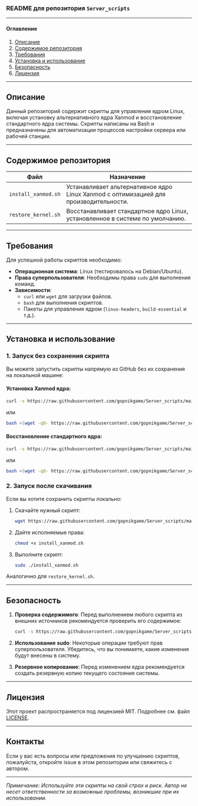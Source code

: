 ### README для репозитория `Server_scripts`

---

#### Оглавление
1. [Описание](#описание)
2. [Содержимое репозитория](#содержимое-репозитория)
3. [Требования](#требования)
4. [Установка и использование](#установка-и-использование)
5. [Безопасность](#безопасность)
6. [Лицензия](#лицензия)

---

## Описание

Данный репозиторий содержит скрипты для управления ядром Linux, включая установку альтернативного ядра Xanmod и восстановление стандартного ядра системы. Скрипты написаны на Bash и предназначены для автоматизации процессов настройки сервера или рабочей станции.

---

## Содержимое репозитория

| Файл                | Назначение                                                                 |
|---------------------|---------------------------------------------------------------------------|
| `install_xanmod.sh` | Устанавливает альтернативное ядро Linux Xanmod с оптимизацией для производительности. |
| `restore_kernel.sh` | Восстанавливает стандартное ядро Linux, установленное в системе по умолчанию. |

---

## Требования

Для успешной работы скриптов необходимо:

- **Операционная система**: Linux (тестировалось на Debian/Ubuntu).
- **Права суперпользователя**: Необходимы права `sudo` для выполнения команд.
- **Зависимости**:
  - `curl` или `wget` для загрузки файлов.
  - `bash` для выполнения скриптов.
  - Пакеты для управления ядром (`linux-headers`, `build-essential` и т.д.).

---

## Установка и использование

### 1. Запуск без сохранения скрипта

Вы можете запустить скрипты напрямую из GitHub без их сохранения на локальной машине:

#### Установка Xanmod ядра:
```bash
curl -s https://raw.githubusercontent.com/gopnikgame/Server_scripts/main/install_xanmod.sh | bash
```

или

```bash
bash <(wget -qO- https://raw.githubusercontent.com/gopnikgame/Server_scripts/main/install_xanmod.sh)
```

#### Восстановление стандартного ядра:
```bash
curl -s https://raw.githubusercontent.com/gopnikgame/Server_scripts/main/restore_kernel.sh | bash
```

или

```bash
bash <(wget -qO- https://raw.githubusercontent.com/gopnikgame/Server_scripts/main/restore_kernel.sh)
```

### 2. Запуск после скачивания

Если вы хотите сохранить скрипты локально:

1. Скачайте нужный скрипт:
   ```bash
   wget https://raw.githubusercontent.com/gopnikgame/Server_scripts/main/install_xanmod.sh
   ```

2. Дайте исполняемые права:
   ```bash
   chmod +x install_xanmod.sh
   ```

3. Выполните скрипт:
   ```bash
   sudo ./install_xanmod.sh
   ```

Аналогично для `restore_kernel.sh`.

---

## Безопасность

1. **Проверка содержимого**: Перед выполнением любого скрипта из внешних источников рекомендуется проверить его содержимое:
   ```bash
   curl -s https://raw.githubusercontent.com/gopnikgame/Server_scripts/main/install_xanmod.sh
   ```

2. **Использование sudo**: Некоторые операции требуют прав суперпользователя. Убедитесь, что вы понимаете, какие изменения будут внесены в систему.

3. **Резервное копирование**: Перед изменением ядра рекомендуется создать резервную копию текущего состояния системы.

---

## Лицензия

Этот проект распространяется под лицензией MIT. Подробнее см. файл [LICENSE](LICENSE).

---

## Контакты

Если у вас есть вопросы или предложения по улучшению скриптов, пожалуйста, откройте issue в этом репозитории или свяжитесь с автором.

---

*Примечание: Используйте эти скрипты на свой страх и риск. Автор не несет ответственности за возможные проблемы, возникшие при их использовании.*